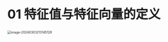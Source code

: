 # 01 特征值与特征向量的定义

<img src="https://cvp.oss-cn-shanghai.aliyuncs.com/picgo/202403032131272.png" alt="image-20240303213145128" style="zoom:50%;" />